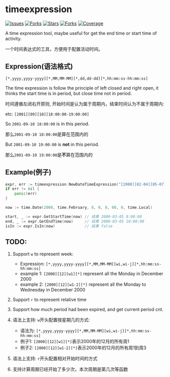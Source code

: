 # timeexpression

[![Issues](https://img.shields.io/github/issues/mingforpc/timeexpression)]()
[![Forks](https://img.shields.io/github/forks/mingforpc/timeexpression)]()
[![Stars](https://img.shields.io/github/stars/mingforpc/timeexpression)]()
[![Forks](https://img.shields.io/github/license/mingforpc/timeexpression)]()
[![Coverage](https://img.shields.io/badge/coverage-94%25-yellowgreen.svg)]()

A time expression tool, maybe useful for get the end time or start time of activity.

一个时间表达式的工具，方便用于配置活动时间。

## Expression(语法格式)

`[*,yyyy,yyyy-yyyy][*,MM,MM-MM][*,dd,dd-dd][*,hh:mm:ss-hh:mm:ss]`

The time expression is follow the principle of left closed and right open, it thinks the start time is in period, but close time not in period.

时间遵循左闭右开原则, 开始时间是认为属于周期内，结束时间认为不属于周期内:

etc: `[2001][09][10][18:00:00-19:00:00]`

So `2001-09-10 18:00:00` is in this period.

那么`2001-09-10 18:00:00`是算在范围内的

But `2001-09-10 19:00:00` is **not** in this period.

那么`2001-09-10 19:00:00`是**不**算在范围内的

## Example(例子)

```go
expr, err := timeexpression.NewDateTimeExpression("[2000][02-04][05-07][8:00:00-10:00:00,11:00:00-12:30:30]")
if err != nil {
    panic(err)
}

now := time.Date(2000, time.February, 8, 0, 0, 00, 0, time.Local)

start, _ := expr.GetStartTime(now) // 结果 2000-03-05 8:00:00 
end, _ := expr.GetEndTime(now)     // 结果 2000-03-05 10:00:00
isIn := expr.IsIn(now)             // 结果 false
```

## TODO:

1. Support `w` to represent week:
    * Expression: `[*,yyyy,yyyy-yyyy][*,MM,MM-MM][wi,wi-j][*,hh:mm:ss-hh:mm:ss]`
    * example 1: `[2000][12][w1][*]` represent all the Monday in December 2000
    * example 2: `[2000][12][w1-2][*]` represent all the Monday to Wednesday in December 2000
2. Support `r` to represent relative time
3. Support how much period had been expired, and get current period cnt.

1. 语法上支持: `w`开头配置按星期几的方式:
    * 语法为: `[*,yyyy,yyyy-yyyy][*,MM,MM-MM][wi,wi-j][*,hh:mm:ss-hh:mm:ss]`
    * 例子1: `[2000][12][w1][*]`表示2000年的12月的所有周1
    * 例子2: `[2000][12][w1-2][*]`表示2000年的12月的所有周1到周3
2. 语法上支持: `r`开头配置相对开始时间的方式
3. 支持计算周期已经开始了多少次，本次周期是第几次等函数